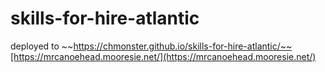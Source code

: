 # skills-for-hire-atlantic

deployed to ~~https://chmonster.github.io/skills-for-hire-atlantic/~~[https://mrcanoehead.mooresie.net/](https://mrcanoehead.mooresie.net/)
